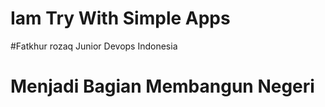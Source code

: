 # Iam Try With Simple Apps

#Fatkhur rozaq
Junior Devops Indonesia 

# Menjadi Bagian Membangun Negeri

